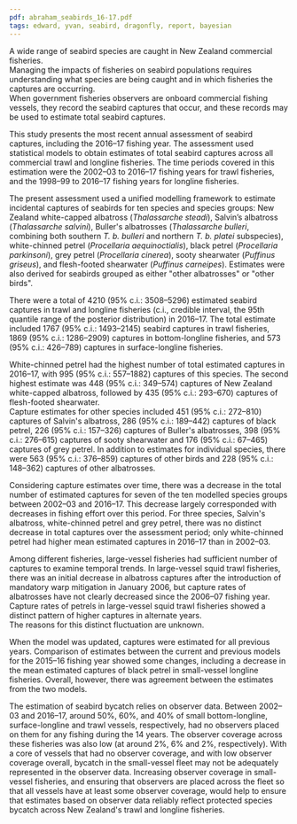 ```yaml
---
pdf: abraham_seabirds_16-17.pdf
tags: edward, yvan, seabird, dragonfly, report, bayesian
---
```

A wide range of seabird species are caught in New Zealand commercial fisheries.  
Managing the impacts of fisheries on seabird populations requires understanding
what species are being caught and in which fisheries the captures are occurring.  
When government fisheries observers are onboard commercial fishing vessels, they
record the seabird captures that occur, and these records may be used to estimate
 total seabird captures.

This study presents the most recent annual assessment of seabird captures,
including the 2016–17 fishing year.  The assessment used statistical
 models to obtain estimates of total seabird captures across all
commercial trawl and longline fisheries.  The time periods covered in this
estimation were the 2002–03 to 2016–17 fishing years for
trawl fisheries, and the 1998–99 to 2016–17 fishing years
for longline fisheries.

The present assessment used a unified modelling framework to estimate incidental
captures of seabirds for ten species and species groups: New Zealand white-capped
albatross (*Thalassarche steadi*), Salvin’s albatross (*Thalassarche salvini*),
Buller's albatrosses (*Thalassarche bulleri*, combining both southern *T. b. bulleri*
and northern *T. b. platei* subspecies), white-chinned petrel
(*Procellaria aequinoctialis*), black petrel (*Procellaria parkinsoni*), grey
petrel (*Procellaria cinerea*), sooty shearwater (*Puffinus griseus*), and
flesh-footed shearwater (*Puffinus carneipes*). Estimates were also derived for
seabirds grouped as either "other albatrosses" or "other birds".  

There were a total of 4210 (95% c.i.: 3508–5296) estimated seabird captures in
trawl and longline fisheries (c.i., credible interval, the 95th quantile range
of the posterior distribution) in 2016–17.  The total estimate included 1767
(95% c.i.: 1493–2145) seabird captures in trawl fisheries, 1869 (95% c.i.:
1286–2909) captures in bottom-longline fisheries, and 573 (95% c.i.: 426–789)
captures in surface-longline fisheries.

White-chinned petrel had the highest number of total estimated captures in
2016–17, with 995 (95% c.i.: 557–1882) captures of this species.  The second
highest estimate was 448 (95% c.i.: 349–574) captures of New Zealand white-capped
albatross, followed by 435 (95% c.i.: 293–670) captures of flesh-footed shearwater.  
Capture estimates for other species included 451 (95% c.i.: 272–810) captures of
Salvin's albatross, 286 (95% c.i.: 189–442) captures of black petrel, 226
(95% c.i.: 157–326) captures of Buller's albatrosses, 398 (95% c.i.: 276–615)
captures of sooty shearwater and 176 (95% c.i.: 67–465) captures of grey petrel.
 In addition to estimates for individual species, there were 563 (95% c.i.: 376–859)
 captures of other birds and 228 (95% c.i.: 148–362) captures of other albatrosses.

Considering capture estimates over time, there was a decrease in the total number
of estimated captures for seven of the ten modelled species groups between 2002–03
 and 2016–17. This decrease largely corresponded with decreases in fishing effort
 over this period.  For three species, Salvin's albatross, white-chinned petrel
 and grey petrel, there was no distinct decrease in total captures over the
assessment period; only white-chinned petrel had higher mean estimated captures
in 2016–17 than in 2002–03.

Among different fisheries, large-vessel fisheries had sufficient number of
captures to examine temporal trends. In large-vessel squid trawl fisheries, there
was an initial decrease in albatross captures after the introduction of mandatory
warp mitigation in January 2006, but capture rates of albatrosses have not clearly
decreased since the 2006–07 fishing year.  Capture rates of petrels in large-vessel
squid trawl fisheries showed a distinct pattern of higher captures in alternate years.  
The reasons for this distinct fluctuation are unknown.

When the model was updated, captures were estimated for all previous years. Comparison
of estimates between the current and previous models for the 2015–16 fishing year
showed some changes, including a decrease in the mean estimated captures of black
petrel in small-vessel longline fisheries. Overall, however, there was
agreement between the estimates from the two models.

The estimation of seabird bycatch relies on observer data.  Between 2002–03 and 2016–17,
around 50%, 60%, and 40% of small bottom-longline, surface-longline and trawl vessels,
respectively, had no observers placed on them for any fishing during the 14 years.
The observer coverage across these fisheries was
also low (at around 2%, 6% and 2%, respectively). With a core of vessels that had
no observer coverage, and with low observer coverage overall, bycatch in the
small-vessel fleet may not be adequately represented in the
observer data.  Increasing observer coverage in small-vessel fisheries, and
ensuring that observers are placed across the fleet so that all vessels have at
least some observer coverage, would help to ensure that estimates
based on observer data reliably reflect protected species bycatch across New
Zealand's trawl and longline fisheries.
